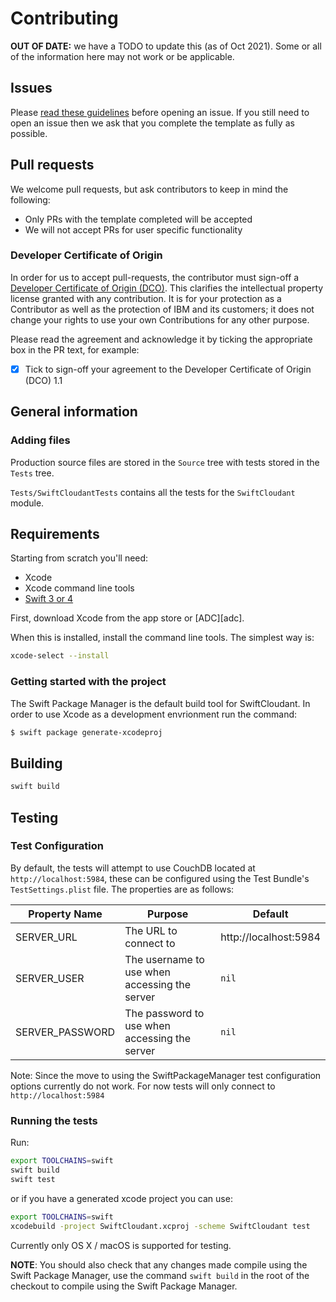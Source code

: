 # Contributing

<b>OUT OF DATE:</b> we have a TODO to update this (as of Oct 2021). Some or all of the information here may not work or be applicable.

## Issues

Please [read these guidelines](http://ibm.biz/cdt-issue-guide) before opening an issue.
If you still need to open an issue then we ask that you complete the template as
fully as possible.

## Pull requests

We welcome pull requests, but ask contributors to keep in mind the following:

* Only PRs with the template completed will be accepted
* We will not accept PRs for user specific functionality

### Developer Certificate of Origin

In order for us to accept pull-requests, the contributor must sign-off a
[Developer Certificate of Origin (DCO)](DCO1.1.txt). This clarifies the
intellectual property license granted with any contribution. It is for your
protection as a Contributor as well as the protection of IBM and its customers;
it does not change your rights to use your own Contributions for any other purpose.

Please read the agreement and acknowledge it by ticking the appropriate box in the PR
 text, for example:

- [x] Tick to sign-off your agreement to the Developer Certificate of Origin (DCO) 1.1

## General information

### Adding files

Production source files are stored in the `Source` tree with tests stored in the
`Tests` tree.

`Tests/SwiftCloudantTests` contains all the tests for the `SwiftCloudant` module.

## Requirements

Starting from scratch you'll need:

* Xcode
* Xcode command line tools
* [Swift 3 or 4](https://swift.org/getting-started/#installing-swift)

First, download Xcode from the app store or [ADC][adc].

When this is installed, install the command line tools. The simplest way is:

```sh
xcode-select --install
```

### Getting started with the project

The Swift Package Manager is the default build tool for SwiftCloudant. In order
to use Xcode as a development envrionment run the command:

```sh
$ swift package generate-xcodeproj
```

## Building

```sh
swift build
```

## Testing

### Test Configuration

By default, the tests will attempt to use CouchDB located at `http://localhost:5984`,
these can be configured using the Test Bundle's `TestSettings.plist` file. The properties
are as follows:

| Property Name | Purpose | Default |
|---------------|---------|---------|
| SERVER_URL | The URL to connect to | http://localhost:5984 |
| SERVER_USER | The username to use when accessing the server | `nil` |
| SERVER_PASSWORD | The password to use when accessing the server | `nil`|


Note: Since the move to using the SwiftPackageManager test configuration options
currently do not work. For now tests will only connect to `http://localhost:5984`

### Running the tests

Run:
```bash
export TOOLCHAINS=swift
swift build
swift test
```

or if you have a generated xcode project you can use:
```bash
export TOOLCHAINS=swift
xcodebuild -project SwiftCloudant.xcproj -scheme SwiftCloudant test
```

Currently only OS X / macOS is supported for testing.

__NOTE__: You should also check that any changes made compile using the Swift Package Manager,
use the command `swift build` in the root of the checkout to compile using the Swift Package Manager.
